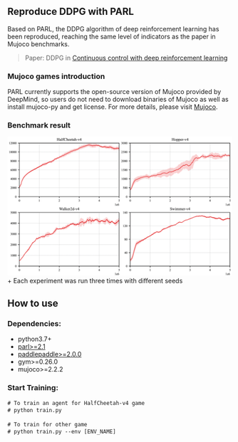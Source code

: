 ## Reproduce DDPG with PARL
Based on PARL, the DDPG algorithm of deep reinforcement learning has been reproduced, reaching the same level of indicators as the paper in Mujoco benchmarks.

> Paper: DDPG in [Continuous control with deep reinforcement learning](https://arxiv.org/abs/1509.02971)

### Mujoco games introduction
PARL currently supports the open-source version of Mujoco provided by DeepMind, so users do not need to download binaries of Mujoco as well as install mujoco-py and get license. For more details, please visit [Mujoco](https://github.com/deepmind/mujoco).

### Benchmark result

<img src="https://github.com/benchmarking-rl/PARL-experiments/blob/master/DDPG/paddle/result.png" width="600" alt="DDPG_results"/>
+ Each experiment was run three times with different seeds

## How to use
### Dependencies:
+ python3.7+
+ [parl>=2.1](https://github.com/PaddlePaddle/PARL)
+ [paddlepaddle>=2.0.0](https://github.com/PaddlePaddle/Paddle)
+ gym>=0.26.0
+ mujoco>=2.2.2

### Start Training:
```
# To train an agent for HalfCheetah-v4 game
# python train.py

# To train for other game
# python train.py --env [ENV_NAME]
